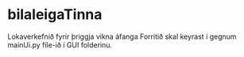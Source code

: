 # bilaleigaTinna
Lokaverkefnið fyrir þriggja vikna áfanga
Forritið skal keyrast í gegnum mainUi.py file-ið í GUI folderinu.



